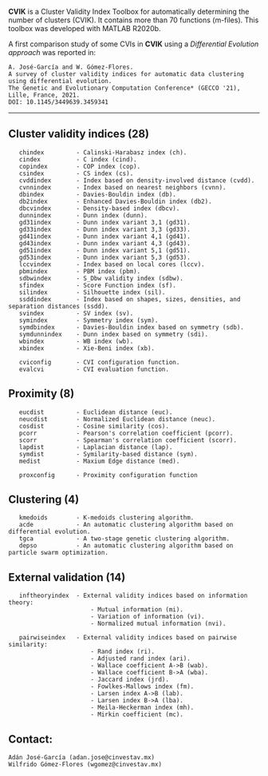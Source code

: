 **CVIK** is a Cluster Validity Index Toolbox for automatically determining the number of clusters (CVIK). It contains more than 70 functions (m-files). This toolbox was developed with MATLAB R2020b.

A first comparison study of some CVIs in **CVIK** using a *Differential Evolution approach* was reported in:
```
A. José-García and W. Gómez-Flores.
A survey of cluster validity indices for automatic data clustering using differential evolution.
The Genetic and Evolutionary Computation Conference* (GECCO '21), Lille, France, 2021.
DOI: 10.1145/3449639.3459341
```

---
 
   Cluster validity indices (28)
   -----------------------------
       chindex         - Calinski-Harabasz index (ch).
       cindex          - C index (cind).
       copindex        - COP index (cop).
       csindex         - CS index (cs).
       cvddindex       - Index based on density-involved distance (cvdd).
       cvnnindex       - Index based on nearest neighbors (cvnn).
       dbindex         - Davies-Bouldin index (db).
       db2index        - Enhanced Davies-Bouldin index (db2).
       dbcvindex       - Density-based index (dbcv).
       dunnindex       - Dunn index (dunn).
       gd31index       - Dunn index variant 3,1 (gd31).
       gd33index       - Dunn index variant 3,3 (gd33).
       gd41index       - Dunn index variant 4,1 (gd41).
       gd43index       - Dunn index variant 4,3 (gd43).
       gd51index       - Dunn index variant 5,1 (gd51).
       gd53index       - Dunn index variant 5,3 (gd53).
       lccvindex       - Index based on local cores (lccv).
       pbmindex        - PBM index (pbm).
       sdbwindex       - S_Dbw validity index (sdbw).
       sfindex         - Score Function index (sf).
       silindex        - Silhouette index (sil).
       ssddindex       - Index based on shapes, sizes, densities, and separation distances (ssdd).
       svindex         - SV index (sv).
       symindex        - Symmetry index (sym).
       symdbindex      - Davies-Bouldin index based on symmetry (sdb).
       symdunnindex    - Dunn index based on symmetry (sdi).
       wbindex         - WB index (wb).
       xbindex         - Xie-Beni index (xb).

       cviconfig       - CVI configuration function.
       evalcvi         - CVI evaluation function.


   Proximity (8)
   -------------------
       eucdist         - Euclidean distance (euc).
       neucdist        - Normalized Euclidean distance (neuc).
       cosdist         - Cosine similarity (cos).
       pcorr           - Pearson's correlation coefficient (pcorr).
       scorr           - Spearman's correlation coefficient (scorr).
       lapdist         - Laplacian distance (lap).
       symdist         - Symilarity-based distance (sym).
       medist          - Maxium Edge distance (med).

       proxconfig      - Proximity configuration function


   Clustering (4)
   ------------------
       kmedoids        - K-medoids clustering algorithm.
       acde            - An automatic clustering algorithm based on differential evolution.
       tgca            - A two-stage genetic clustering algorithm.
       depso           - An automatic clustering algorithm based on particle swarm optimization.


   External validation (14)
   -------------------
       inftheoryindex  - External validity indices based on information theory:
                           - Mutual information (mi).
                           - Variation of information (vi).
                           - Normalized mutual information (nvi).

       pairwiseindex   - External validity indices based on pairwise similarity:
                           - Rand index (ri).
                           - Adjusted rand index (ari).
                           - Wallace coefficient A->B (wab).
                           - Wallace coefficient B->A (wba).
                           - Jaccard index (jrd).
                           - Fowlkes-Mallows index (fm).
                           - Larsen index A->B (lab).
                           - Larsen index B->A (lba).
                           - Meila-Heckerman index (mh).
                           - Mirkin coefficient (mc).


## Contact:

```
Adán José-García (adan.jose@cinvestav.mx)
Wilfrido Gómez-Flores (wgomez@cinvestav.mx)
```
